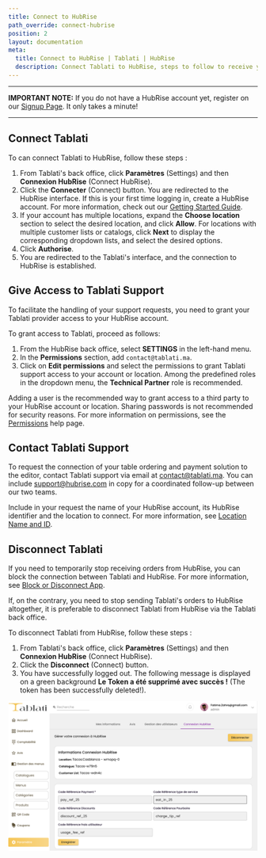 ```yaml
---
title: Connect to HubRise
path_override: connect-hubrise
position: 2
layout: documentation
meta:
  title: Connect to HubRise | Tablati | HubRise
  description: Connect Tablati to HubRise, steps to follow to receive your Châtaigne orders in your EPOS.
---
```


---

**IMPORTANT NOTE:** If you do not have a HubRise account yet, register on our [Signup Page](https://manager.hubrise.com/signup). It only takes a minute!

---

## Connect Tablati

To can connect Tablati to HubRise, follow these steps :

1. From Tablati's back office, click **Paramètres** (Settings) and then **Connexion HubRise** (Connect HubRise).
2. Click the **Connecter** (Connect) button. You are redirected to the HubRise interface. If this is your first time logging in, create a HubRise account. For more information, check out our [Getting Started Guide](/docs/get-started).
3. If your account has multiple locations, expand the **Choose location** section to select the desired location, and click **Allow**. For locations with multiple customer lists or catalogs, click **Next** to display the corresponding dropdown lists, and select the desired options.
4. Click **Authorise**.
5. You are redirected to the Tablati's interface, and the connection to HubRise is established.

## Give Access to Tablati Support

To facilitate the handling of your support requests, you need to grant your Tablati provider access to your HubRise account.

To grant access to Tablati, proceed as follows:

1. From the HubRise back office, select **SETTINGS** in the left-hand menu.
2. In the **Permissions** section, add `contact@tablati.ma`.
3. Click on **Edit permissions** and select the permissions to grant Tablati support access to your account or location. Among the predefined roles in the dropdown menu, the **Technical Partner** role is recommended.

Adding a user is the recommended way to grant access to a third party to your HubRise account or location. Sharing passwords is not recommended for security reasons. For more information on permissions, see the [Permissions](/docs/permissions) help page.

## Contact Tablati Support

To request the connection of your table ordering and payment solution to the editor, contact Tablati support via email at contact@tablati.ma. You can include support@hubrise.com in copy for a coordinated follow-up between our two teams.

Include in your request the name of your HubRise account, its HubRise identifier and the location to connect. For more information, see [Location Name and ID](/docs/locations#location-name-and-id).

## Disconnect Tablati

If you need to temporarily stop receiving orders from HubRise, you can block the connection between Tablati and HubRise. For more information, see [Block or Disconnect App](/docs/connections#block-or-disconnect).

If, on the contrary, you need to stop sending Tablati's orders to HubRise altogether, it is preferable to disconnect Tablati from HubRise via the Tablati back office.

To disconnect Tablati from HubRise, follow these steps :

1. From Tablati's back office, click **Paramètres** (Settings) and then **Connexion HubRise** (Connect HubRise).
2. Click the **Disconnect** (Connect) button.
3. You have successfully logged out. The following message is displayed on a green background **Le Token a été supprimé avec succès !** (The token has been successfully deleted!).

![Connect and Disconnect Tablati from HubRise](./images/001-2x-tablati-disconnect.png)